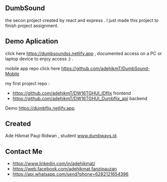 ## DumbSound

the secon project created by react and express . I just made this project to finish project assignment.

## Demo Aplication

click here https://dumbsoundss.netlify.app , documented access on a PC or laptop device to enjoy access :) . 

mobile app repo click here https://github.com/adehikmT/DumbSound-Mobile

my first project repo :
+ https://github.com/adehikmT/DW16TGHUI_IDflix   frontend
+ https://github.com/adehikmT/DW16TGHUI_Dumbflix_api  backend

Demo https://dumbflix.netlify.app.


## Created

Ade Hikmat Pauji Ridwan , student www.dumbways.id.

## Contact Me

+ https://www.linkedin.com/in/adehikmat/
+ https://web.facebook.com/adehikmat.fanzipauzan
+ https://api.whatsapp.com/send?phone=6282121654396
